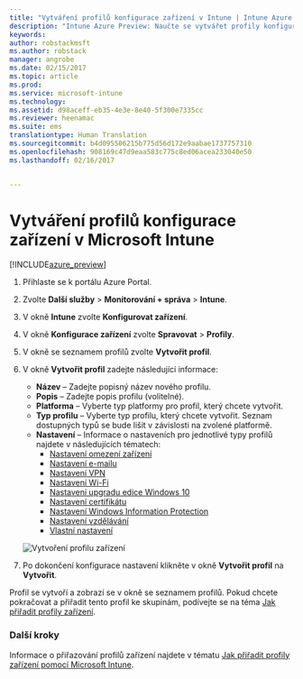 ```yaml
---
title: "Vytváření profilů konfigurace zařízení v Intune | Intune Azure Preview | Dokumentace Microsoftu"
description: "Intune Azure Preview: Naučte se vytvářet profily konfigurace zařízení v Intune."
keywords: 
author: robstackmsft
ms.author: robstack
manager: angrobe
ms.date: 02/15/2017
ms.topic: article
ms.prod: 
ms.service: microsoft-intune
ms.technology: 
ms.assetid: d98aceff-eb35-4e3e-8e40-5f300e7335cc
ms.reviewer: heenamac
ms.suite: ems
translationtype: Human Translation
ms.sourcegitcommit: b4d095506215b775d56d172e9aabae1737757310
ms.openlocfilehash: 908169c47d9eaa583c775c8ed06acea233040e50
ms.lasthandoff: 02/16/2017


---
```


# <a name="how-to-create-device-configuration-profiles-in-microsoft-intune"></a>Vytváření profilů konfigurace zařízení v Microsoft Intune

[!INCLUDE[azure_preview](../includes/azure_preview.md)]


1. Přihlaste se k portálu Azure Portal.
2. Zvolte **Další služby** > **Monitorování + správa** > **Intune**.
3. V okně **Intune** zvolte **Konfigurovat zařízení**.
2. V okně **Konfigurace zařízení** zvolte **Spravovat** > **Profily**.
2. V okně se seznamem profilů zvolte **Vytvořit profil**.
3. V okně **Vytvořit profil** zadejte následující informace:
    - **Název** – Zadejte popisný název nového profilu.
    - **Popis** – Zadejte popis profilu (volitelné).
    - **Platforma** – Vyberte typ platformy pro profil, který chcete vytvořit.
    - **Typ profilu** – Vyberte typ profilu, který chcete vytvořit. Seznam dostupných typů se bude lišit v závislosti na zvolené platformě.
    - **Nastavení** – Informace o nastaveních pro jednotlivé typy profilů najdete v následujících tématech:
        -  [Nastavení omezení zařízení](/intune-azure/configure-devices/how-to-configure-device-restrictions)
        -  [Nastavení e-mailu](/intune-azure/configure-devices/how-to-configure-email-settings)
        -  [Nastavení VPN](/intune-azure/configure-devices/how-to-configure-vpn-settings)
        -  [Nastavení Wi-Fi](/intune-azure/configure-devices/how-to-configure-wi-fi-settings)
        -  [Nastavení upgradu edice Windows 10](/intune-azure/configure-devices/how-to-configure-windows-10-edition-upgrade)
        -  [Nastavení certifikátu](/intune-azure/configure-devices/how-to-configure-certificates)
        -  [Nastavení Windows Information Protection](/intune-azure/configure-devices/how-to-configure-windows-information-protection)
        -  [Nastavení vzdělávání](/intune-azure/configure-devices/education-settings-for-ios.md)
        -  [Vlastní nastavení](/intune-azure/configure-devices/how-to-configure-custom-settings)

    ![Vytvoření profilu zařízení](./media/create-device-profile.png)
4. Po dokončení konfigurace nastavení klikněte v okně **Vytvořit profil** na **Vytvořit**.

Profil se vytvoří a zobrazí se v okně se seznamem profilů.
Pokud chcete pokračovat a přiřadit tento profil ke skupinám, podívejte se na téma [Jak přiřadit profily zařízení](how-to-assign-device-profiles.md).


### <a name="next-steps"></a>Další kroky
Informace o přiřazování profilů zařízení najdete v tématu [Jak přiřadit profily zařízení pomocí Microsoft Intune](/intune-azure/configure-devices/how-to-assign-device-profiles).

